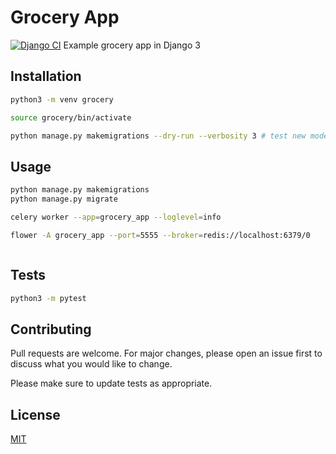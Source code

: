 # Grocery App
[![Django CI](https://github.com/delitamakanda/GroceryApp/actions/workflows/django.yml/badge.svg?branch=main)](https://github.com/delitamakanda/GroceryApp/actions/workflows/django.yml)
Example grocery app in Django 3

## Installation

```bash
python3 -m venv grocery

source grocery/bin/activate

python manage.py makemigrations --dry-run --verbosity 3 # test new models
```

## Usage

```bash
python manage.py makemigrations
python manage.py migrate

celery worker --app=grocery_app --loglevel=info

flower -A grocery_app --port=5555 --broker=redis://localhost:6379/0
```

```python

```

## Tests
```bash
python3 -m pytest
```

## Contributing
Pull requests are welcome. For major changes, please open an issue first to discuss what you would like to change.

Please make sure to update tests as appropriate.

## License
[MIT](https://choosealicense.com/licenses/mit/)

